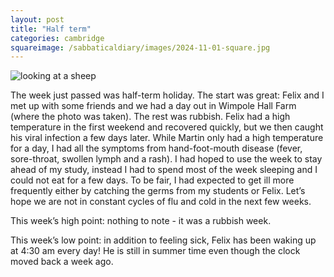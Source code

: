```yaml
---
layout: post
title: "Half term"
categories: cambridge
squareimage: /sabbaticaldiary/images/2024-11-01-square.jpg
---
```

<img src="/sabbaticaldiary/images/2024-11-01.jpg" alt="looking at a sheep" class="center">

The week just passed was half-term holiday. The start was great: Felix and I met up with some friends and we had a day out in Wimpole Hall Farm (where the photo was taken). The rest was rubbish. Felix had a high temperature in the first weekend and recovered quickly, but we then caught his viral infection a few days later. While Martin only had a high temperature for a day, I had all the symptoms from hand-foot-mouth disease (fever, sore-throat, swollen lymph and a rash). I had hoped to use the week to stay ahead of my study, instead I had to spend most of the week sleeping and I could not eat for a few days. To be fair, I had expected to get ill more frequently either by catching the germs from my students or Felix. Let’s hope we are not in constant cycles of flu and cold in the next few weeks.

This week’s high point: nothing to note - it was a rubbish week.

This week’s low point: in addition to feeling sick, Felix has been waking up at 4:30 am every day! He is still in summer time even though the clock moved back a week ago.
